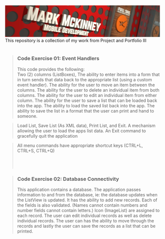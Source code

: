  ![header](misc/gitPortHeader.png) 
This repository is a collection of my work from Project and Portfolio III
<br>
<br>
> ### Code Exercise 01: Event Handlers
> This code provides the following:<br>
Two (2) columns (ListBoxes), The ability to enter items into a form that in turn sends that data back to the appropriate list (using a custom event handler).
The ability for the user to move an item between the columns. The ability for the user to delete an individual item from both columns. The ability for the user to edit an individual item from either column.
The ability for the user to save a list that can be loaded back into the app. The ability to load the saved list back into the app. The ability to save the list in a format that the user can print and hand to someone.

> Load List, Save List (As XML data), Print List, and Exit.  A mechanism allowing the user to load the apps list data. An Exit command to gracefully quit the application

> All menu commands have appropriate shortcut keys (CTRL+L, CTRL+S, CTRL+Q)
<br><br><br><br>

> ### Code Exercise 02: Database Connectivity
> This application contains a database. The application passes information to and from the database, ie: the database updates when the ListView is updated. It has the ability to add new records. Each of the fields is also validated. (Names cannot contain numbers and number fields cannot contain letters.) Icon (ImageList) are assigned to each record. The user can edit individual records as well as delete individual records. The user can has the ability to move through the records and lastly the user can save the records as a list that can be printed.
